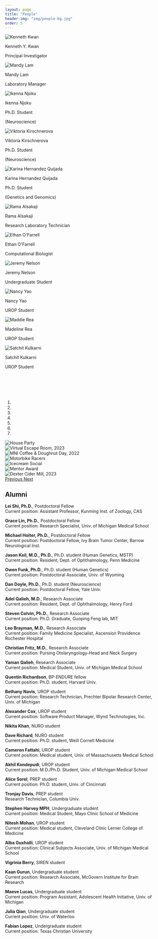 ```yaml
---
layout: page
title: "People"
header-img: "img/people-bg.jpg"
order: 5
---
```


<div class="row">
  <div class="col-md-offset-2 col-md-4 col-sm-6 col-xs-12 bio">
    <img src="{{ site.baseurl }}/img/bios/kenneth_kwan.jpg" onmouseover="this.src='{{ site.baseurl }}/img/hover_photos/ken_grill.jpg';" onmouseout="this.src='{{ site.baseurl }}/img/bios/kenneth_kwan.jpg';" alt="Kenneth Kwan" class="bio-pic center-block">
     <p class="name">Kenneth Y. Kwan</p>
     <p class="job">Principal Investigator</p>
  </div>
  <div class="col-md-4 col-sm-6 col-xs-12 bio">
    <img src="{{ site.baseurl }}/img/bios/mandy_lam.jpg" onmouseover="this.src='{{ site.baseurl }}/img/hover_photos/mandy_hover.jpg';" onmouseout="this.src='{{ site.baseurl }}/img/bios/mandy_lam.jpg';" alt="Mandy Lam" class="bio-pic center-block">
    <p class="name">Mandy Lam</p>
    <p class="job">Laboratory Manager</p>
  </div>
</div>
<div class="row">
  <div class="col-md-4 col-sm-6 col-xs-12 bio">
    <img src='{{ site.baseurl }}/img/bios/ikenna_njoku.jpg' onmouseover="this.src='{{ site.baseurl }}/img/hover_photos/ikenna_drink.jpg';" onmouseout="this.src='{{ site.baseurl }}/img/bios/ikenna_njoku.jpg';" alt="Ikenna Njoku" class="bio-pic center-block">
    <p class="name">Ikenna Njoku</p>
    <p class="job">Ph.D. Student</p>
    <p class="description">(Neuroscience)</p>
  </div>
  <div class="col-md-4 col-sm-6 col-xs-12 bio">
    <img src="{{ site.baseurl }}/img/bios/vitkoria_kirschnerova.jpg" onmouseover="this.src='{{ site.baseurl }}/img/hover_photos/viktoria_hover.jpg';" onmouseout="this.src='{{ site.baseurl }}/img/bios/vitkoria_kirschnerova.jpg';" alt="Viktoria Kirschnerova" class="bio-pic center-block">
    <p class="name">Viktoria Kirschnerova</p>
    <p class="job">Ph.D. Student</p>
    <p class="description">(Neuroscience)</p>
  </div>
  <div class="col-md-4 col-sm-6 col-xs-12 bio">
    <img src="{{ site.baseurl }}/img/bios/karina_hernandez_quijada2.jpg" onmouseover="this.src='{{ site.baseurl }}/img/hover_photos/karina_hover.jpg';" onmouseout="this.src='{{ site.baseurl }}/img/bios/karina_hernandez_quijada2.jpg';" alt="Karina Hernandez Quijada" class="bio-pic center-block">
    <p class="name">Karina Hernandez Quijada</p>
    <p class="job">Ph.D. Student</p>
    <p class="description">(Genetics and Genomics)</p>
  </div>
</div>
<div class="row">
  <div class="col-md-4 col-sm-6 col-xs-12 bio">
    <img src='{{ site.baseurl }}/img/bios/rama_alsakaji.jpg' onmouseover="this.src='{{ site.baseurl }}/img/hover_photos/rama_cat.jpg';" onmouseout="this.src='{{ site.baseurl }}/img/bios/rama_alsakaji.jpg';" alt="Rama Alsakaji" class="bio-pic center-block">
    <p class="name">Rama Alsakaji</p>
    <p class="job">Research Laboratory Technician</p>
  </div>
  <div class="col-md-4 col-sm-6 col-xs-12 bio">
    <img src="{{ site.baseurl }}/img/bios/ethan_ofarrell.jpg" alt="Ethan O'Farrell" onmouseover="this.src='{{ site.baseurl }}/img/hover_photos/ethan_cartwheel.jpg';" onmouseout="this.src='{{ site.baseurl }}/img/bios/ethan_ofarrell.jpg';" class="bio-pic center-block">
    <p class="name">Ethan O'Farrell</p>
    <p class="job">Computational Biologist</p>
  </div>
  <div class="col-md-4 col-sm-6 col-xs-12 bio">
    <img src='{{ site.baseurl }}/img/bios/jeremy_nelson.jpg' onmouseover="this.src='{{ site.baseurl }}/img/hover_photos/jeremy_tennis.jpg';" onmouseout="this.src='{{ site.baseurl }}/img/bios/jeremy_nelson.jpg';" alt="Jeremy Nelson" class="bio-pic center-block">
    <p class="name">Jeremy Nelson</p>
    <p class="job">Undergraduate Student</p>
  </div>
</div>
<div class="row">
  <div class="col-md-4 col-sm-6 col-xs-12 bio">
    <img src="{{ site.baseurl }}/img/bios/nancy_yao.jpg" onmouseover="this.src='{{ site.baseurl }}/img/hover_photos/nancy_drink.jpg';" onmouseout="this.src='{{ site.baseurl }}/img/bios/nancy_yao.jpg';" alt="Nancy Yao" class="bio-pic center-block">
    <p class="name">Nancy Yao</p>
    <p class="job">UROP Student</p>
  </div>
  <div class="col-md-4 col-sm-6 col-xs-12 bio">
    <img src='{{ site.baseurl }}/img/bios/maddie_rea.jpg' onmouseover="this.src='{{ site.baseurl }}/img/hover_photos/maddie_trophy.jpg';" onmouseout="this.src='{{ site.baseurl }}/img/bios/maddie_rea.jpg';" alt="Maddie Rea" class="bio-pic center-block">
    <p class="name">Madeline Rea</p>
    <p class="job">UROP Student</p>
  </div>
  <div class="col-md-4 col-sm-6 col-xs-12 bio">
    <img src='{{ site.baseurl }}/img/bios/satchit_kulkarni.jpg' onmouseover="this.src='{{ site.baseurl }}/img/hover_photos/satchit_child.jpg';" onmouseout="this.src='{{ site.baseurl }}/img/bios/satchit_kulkarni.jpg';" alt="Satchit Kulkarni" class="bio-pic center-block">
    <p class="name">Satchit Kulkarni</p>
    <p class="job">UROP Student</p>
  </div>
</div>


<!-- Carousel container -->
<div id="my-pics" class="carousel slide" data-ride="carousel" style="width:1000px;margin:auto;margin-top:100px;">

<!-- Indicators -->
<ol class="carousel-indicators">
<li data-target="#my-pics" data-slide-to="0" class="active"></li>
<li data-target="#my-pics" data-slide-to="1"></li>
<li data-target="#my-pics" data-slide-to="2"></li>
<li data-target="#my-pics" data-slide-to="3"></li>
<li data-target="#my-pics" data-slide-to="4"></li>
<li data-target="#my-pics" data-slide-to="5"></li>
<li data-target="#my-pics" data-slide-to="6"></li>
</ol>

<!-- Content -->
<div class="carousel-inner" role="listbox">

<!-- Slide 1 -->
<div class="item">
<img src="{{ site.baseurl }}/img/ken_party.jpeg" alt="House Party">
</div>

<!-- Slide 2 -->
<div class="item">
<img src="{{ site.baseurl }}/img/Escape_1000x750.jpg" alt="Virtual Escape Room, 2023">
</div>

<!-- Slide 3 -->
<div class="item">
<img src="{{ site.baseurl }}/img/Coffee_1000x750.jpg" alt="MNI Coffee & Doughnut Day, 2022">
</div>

<!-- Slide 4 -->
<div class="item">
<img src="{{ site.baseurl }}/img/MotorbikeExcite2.jpg" alt="Motorbike Racers">
</div>

<!-- Slide 5 -->
<div class="item">
<img src="{{ site.baseurl }}/img/Icecream_Social.jpeg" alt="Icecream Social">
</div>

<!-- Slide 6 -->
<div class="item">
<img src="{{ site.baseurl }}/img/ikennaWin.jpg" alt="Mentor Award">
</div>

<!-- Slide 7 -->
<div class="item active">
<img src="{{ site.baseurl }}/img/Pumpkin_Patch_1000x750.jpg" alt="Dexter Cider Mill, 2023">
</div>

</div>

<!-- Previous/Next controls -->
<a class="left carousel-control" href="#my-pics" role="button" data-slide="prev">
<span class="icon-prev" aria-hidden="true"></span>
<span class="sr-only">Previous</span>
</a>
<a class="right carousel-control" href="#my-pics" role="button" data-slide="next">
<span class="icon-next" aria-hidden="true"></span>
<span class="sr-only">Next</span>
</a>

</div>


## Alumni

**Lei Shi, Ph.D.**, Postdoctoral Fellow  
Current position: Assistant Professor, Kunming Inst. of Zoology, CAS 

**Grace Lin, Ph.D.**, Postdoctoral Fellow  
Current position: Research Specialist, Univ. of Michigan Medical School

**Michael Holter, Ph.D.**, Postdoctoral Fellow  
Current position: Postdoctoral Fellow, Ivy Brain Tumor Center, Barrow Neurological Inst.

**Jason Keil, M.D., Ph.D.**, Ph.D. student (Human Genetics, MSTP)  
Current position: Resident, Dept. of Ophthalmology, Penn Medicine

**Owen Funk, Ph.D.**, Ph.D. student (Human Genetics)  
Current position: Postdoctoral Associate, Univ. of Wyoming

**Dan Doyle, Ph.D.**, Ph.D. student (Neuroscience)  
Current position: Postdoctoral Fellow, Yale Univ.

**Adel Qalieh, M.D.**, Research Associate  
Current position: Resident, Dept. of Ophthalmology, Henry Ford

**Steven Colvin, Ph.D.**, Research Associate  
Current position: Ph.D. Graduate, Guoping Feng lab, MIT

**Leo Brayman, M.D.**, Research Associate  
Current position: Family Medicine Specialist, Ascension Providence Rochester Hospital

**Christian Fritz, M.D.**, Research Associate  
Current position: Pursing Otolaryngology-Head and Neck Surgery

**Yaman Qalieh**, Research Associate  
Current position: Medical Student, Univ. of Michigan Medical School

**Quentin Richardson**, BP-ENDURE fellow  
Current position: Ph.D. student, Harvard Univ.

**Bethany Navis**, UROP student  
Current position: Research Technician, Prechter Bipolar Research Center, Univ. of Michigan

**Alexander Cox**, UROP student  
Current position: Software Product Manager, Wynd Technologies, Inc.

**Nikita Khan**, NURO student

**Dave Richard**, NURO student  
Current position: Ph.D. student, Weill Cornell Medicine

**Cameron Fattahi**, UROP student  
Current position: Medical student, Univ. of Massachusetts Medical School

**Akhil Kondepudi**, UROP student  
Current position: M.D./Ph.D. Student, Univ. of Michigan Medical School

**Alice Sorel**, PREP student  
Current position: Ph.D. student, Univ. of Cincinnati

**Tronjay Davis**, PREP student  
Research Technician, Columbia Univ.

**Stephen Harvey MPH**, Undergraduate student  
Current position: Medical Student, Mayo Clinic School of Medicine

**Nitesh Mohan**, UROP student  
Current position: Medical student, Cleveland Clinic Lerner College of Medicine

**Alba Guxholli**, UROP student  
Current position: Clinical Subjects Associate, Univ. of Michigan Medical School

**Vigrinia Berry**, SIREN student

**Kaan Gurun**, Undergraduate student  
Current position: Research Associate, McGovern Institute for Brain Research

**Maeve Lucas**, Undergraduate student  
Current position: Program Assistant, Adolescent Health Initiative, Univ. of Michigan

**Julia Qian**, Undergraduate student  
Current position: Univ. of Waterloo

**Fabian Lopez**, Undergraduate student  
Current position: Texas Christian University
